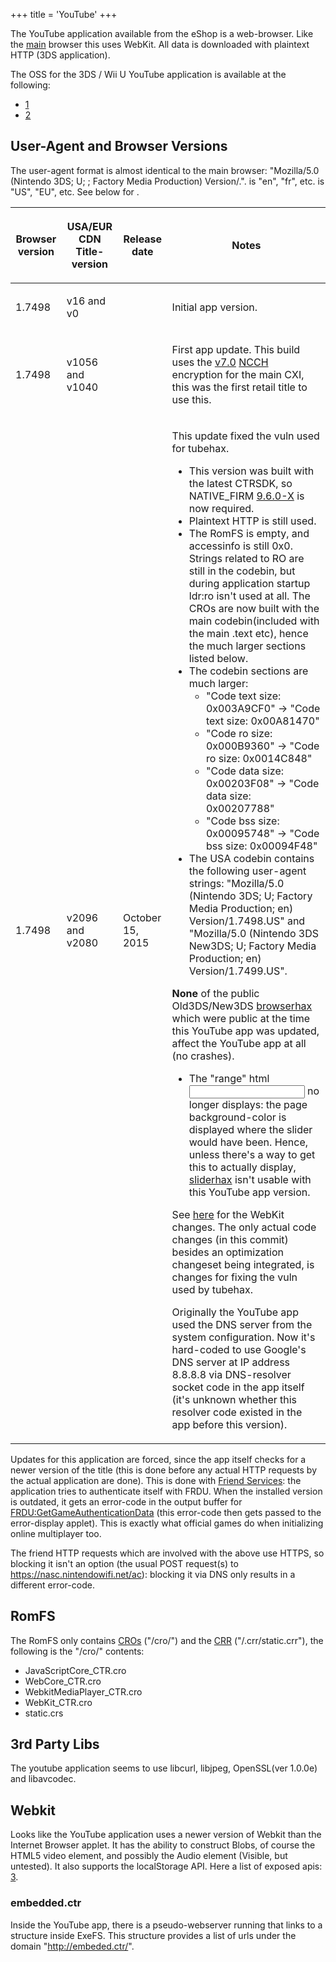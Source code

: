 +++
title = 'YouTube'
+++

The YouTube application available from the eShop is a web-browser. Like
the [main](Internet_Browser "wikilink") browser this uses WebKit. All
data is downloaded with plaintext HTTP (3DS application).

The OSS for the 3DS / Wii U YouTube application is available at the
following:

- [1](https://github.com/youtube/h5vcc_hh)
- [2](https://github.com/youtube/h5vcc)

## User-Agent and Browser Versions

The user-agent format is almost identical to the main browser:
"Mozilla/5.0 (Nintendo 3DS; U; ; Factory Media Production)
Version/<version>.<region>". <lang> is "en", "fr", etc. <region> is
"US", "EU", etc. See below for <version>.

<table>
<thead>
<tr class="header">
<th><p>Browser version</p></th>
<th><p>USA/EUR CDN Title-version</p></th>
<th><p>Release date</p></th>
<th><p>Notes</p></th>
</tr>
</thead>
<tbody>
<tr class="odd">
<td><p>1.7498</p></td>
<td><p>v16 and v0</p></td>
<td></td>
<td><p>Initial app version.</p></td>
</tr>
<tr class="even">
<td><p>1.7498</p></td>
<td><p>v1056 and v1040</p></td>
<td></td>
<td><p>First app update. This build uses the <a href="../7.0.0-13"
title="wikilink">v7.0</a> <a href="../NCCH" title="wikilink">NCCH</a>
encryption for the main CXI, this was the first retail title to use
this.</p></td>
</tr>
<tr class="odd">
<td><p>1.7498</p></td>
<td><p>v2096 and v2080</p></td>
<td><p>October 15, 2015</p></td>
<td><p>This update fixed the vuln used for tubehax.</p>
<ul>
<li>This version was built with the latest CTRSDK, so NATIVE_FIRM <a
href="../9.6.0-24" title="wikilink">9.6.0-X</a> is now required.</li>
<li>Plaintext HTTP is still used.</li>
<li>The RomFS is empty, and accessinfo is still 0x0. Strings related to
RO are still in the codebin, but during application startup ldr:ro isn't
used at all. The CROs are now built with the main codebin(included with
the main .text etc), hence the much larger sections listed below.</li>
<li>The codebin sections are much larger:
<ul>
<li>"Code text size: 0x003A9CF0" -&gt; "Code text size: 0x00A81470"</li>
<li>"Code ro size: 0x000B9360" -&gt; "Code ro size: 0x0014C848"</li>
<li>"Code data size: 0x00203F08" -&gt; "Code data size: 0x00207788"</li>
<li>"Code bss size: 0x00095748" -&gt; "Code bss size: 0x00094F48"</li>
</ul></li>
<li>The USA codebin contains the following user-agent strings:
"Mozilla/5.0 (Nintendo 3DS; U; Factory Media Production; en)
Version/1.7498.US" and "Mozilla/5.0 (Nintendo 3DS New3DS; U; Factory
Media Production; en) Version/1.7499.US".</li>
</ul>
<p><strong>None</strong> of the public Old3DS/New3DS <a
href="../browserhax" title="wikilink">browserhax</a> which were public at
the time this YouTube app was updated, affect the YouTube app at all (no
crashes).</p>
<ul>
<li>The "range" html <input> no longer displays: the page
background-color is displayed where the slider would have been. Hence,
unless there's a way to get this to actually display, <a
href="../browserhax" title="wikilink">sliderhax</a> isn't usable with this
YouTube app version.</li>
</ul>
<p>See <a
href="https://github.com/youtube/h5vcc_hh/commit/f464b0a60c6bc99001d4fe3b1915d31dc22b5d69">here</a>
for the WebKit changes. The only actual code changes (in this commit)
besides an optimization changeset being integrated, is changes for
fixing the vuln used by tubehax.</p>
<p>Originally the YouTube app used the DNS server from the system
configuration. Now it's hard-coded to use Google's DNS server at IP
address 8.8.8.8 via DNS-resolver socket code in the app itself (it's
unknown whether this resolver code existed in the app before this
version).</p></td>
</tr>
</tbody>
</table>

Updates for this application are forced, since the app itself checks for
a newer version of the title (this is done before any actual HTTP
requests by the actual application are done). This is done with [Friend
Services](Friend_Services "wikilink"): the application tries to
authenticate itself with FRDU. When the installed version is outdated,
it gets an error-code in the output buffer for
[FRDU:GetGameAuthenticationData](FRDU:GetGameAuthenticationData "wikilink")
(this error-code then gets passed to the error-display applet). This is
exactly what official games do when initializing online multiplayer too.

The friend HTTP requests which are involved with the above use HTTPS, so
blocking it isn't an option (the usual POST request(s) to
<https://nasc.nintendowifi.net/ac>): blocking it via DNS only results in
a different error-code.

## RomFS

The RomFS only contains [CROs](CRO0 "wikilink") ("/cro/") and the
[CRR](CRR0 "wikilink") ("/.crr/static.crr"), the following is the
"/cro/" contents:

- JavaScriptCore_CTR.cro
- WebCore_CTR.cro
- WebkitMediaPlayer_CTR.cro
- WebKit_CTR.cro
- static.crs

## 3rd Party Libs

The youtube application seems to use libcurl, libjpeg, OpenSSL(ver
1.0.0e) and libavcodec.

## Webkit

Looks like the YouTube application uses a newer version of Webkit than
the Internet Browser applet. It has the ability to construct Blobs, of
course the HTML5 video element, and possibly the Audio element (Visible,
but untested). It also supports the localStorage API. Here a list of
exposed apis: [3](http://pastie.org/private/cmtppzyqmopzi9umhg8za).

### embedded.ctr

Inside the YouTube app, there is a pseudo-webserver running that links
to a structure inside ExeFS. This structure provides a list of urls
under the domain "<http://embeded.ctr/>".